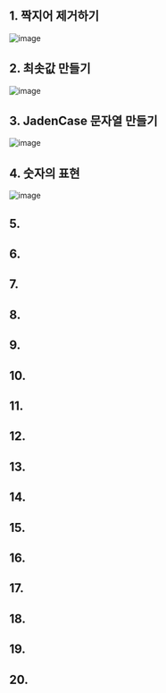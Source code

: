 ## 1. 짝지어 제거하기
![image](https://user-images.githubusercontent.com/102525066/201910947-2d4e6452-4bd2-4832-a5a8-ff161b0248cb.png)

## 2. 최솟값 만들기
![image](https://user-images.githubusercontent.com/102525066/202324625-e0edb6b9-231b-4522-85e4-e5262edf2db6.png)

## 3. JadenCase 문자열 만들기
![image](https://user-images.githubusercontent.com/102525066/202624810-3dd9f76b-cbca-4a06-ac38-a4ddf8deedd6.png)

## 4. 숫자의 표현
![image](https://user-images.githubusercontent.com/102525066/202324678-5a88da1d-b21b-4461-921b-cbdd03da3ff1.png)

## 5.
## 6.
## 7.
## 8.
## 9.
## 10.
## 11.
## 12.
## 13.
## 14.
## 15.
## 16.
## 17.
## 18.
## 19.
## 20.
